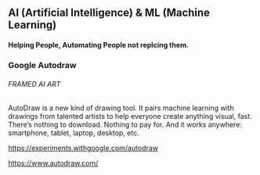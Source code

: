 ## AI (Artificial Intelligence) & ML (Machine Learning)
#### Helping People, Automating People not replcing them.

### Google Autodraw 
###### FRAMED AI ART<br>

AutoDraw is a new kind of drawing tool. It pairs machine learning with drawings from talented artists to help everyone create anything visual, fast. There’s nothing to download. Nothing to pay for. And it works anywhere: smartphone, tablet, laptop, desktop, etc. <br>

https://experiments.withgoogle.com/autodraw

https://www.autodraw.com/
